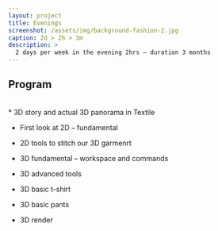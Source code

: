```yaml
---
layout: project
title: Evenings
screenshot: /assets/img/background-fashion-2.jpg
caption: 2d > 2h > 3m
description: >
  2 days per week in the evening 2hrs – duration 3 months
---
```


<h2>Program</h2>
<br>
* 3D story and actual 3D panorama in Textile

* First look at 2D – fundamental

* 2D tools to stitch our 3D garmenrt

* 3D fundamental – workspace and commands

* 3D advanced tools

* 3D basic t-shirt

* 3D basic pants

* 3D render

<!-- 
<h2>
  To apply or receive info:&nbsp;&nbsp;
  <a href="mailto:emanuela.pacifico@hotmail.it" title="Email" class="no-mark-external">
    <span class="icon-mail"></span>
    &nbsp;Send me an email!
  </a>
</h2>
<br>
 -->
